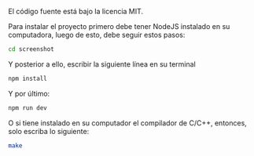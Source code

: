 El código fuente está bajo la licencia MIT.

Para instalar el proyecto primero debe tener NodeJS instalado en su computadora, luego de esto, debe seguir estos pasos:

```bash
cd screenshot
```

Y posterior a ello, escribir la siguiente línea en su terminal

```bash
npm install
```

Y por último:

```bash
npm run dev
```

O si tiene instalado en su computador el compilador de C/C++, entonces, solo escriba lo siguiente:

```bash
make
```

